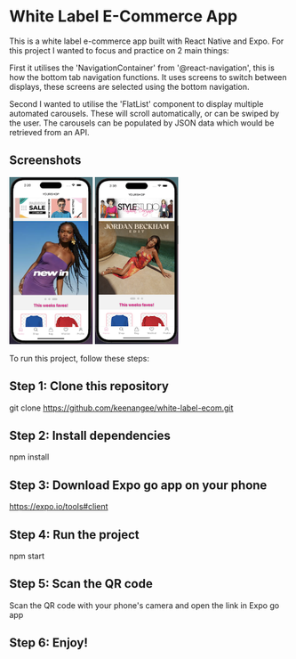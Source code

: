 # White Label E-Commerce App

This is a white label e-commerce app built with React Native and Expo. For this project I wanted to focus and practice on 2 main things:

First it utilises the 'NavigationContainer' from '@react-navigation', this is how the bottom tab navigation functions. It uses screens to switch between displays, these screens are selected using the bottom navigation.

Second I wanted to utilise the 'FlatList' component to display multiple automated carousels. These will scroll automatically, or can be swiped by the user. The carousels can be populated by JSON data which would be retrieved from an API.

## Screenshots

<img src="./assets/screenshots/homeScreen1.png" width="150" height="300" /> 
<img src="./assets/screenshots/homeScreen2.png" width="150" height="300" />

To run this project, follow these steps:

## Step 1: Clone this repository

git clone https://github.com/keenangee/white-label-ecom.git

## Step 2: Install dependencies

npm install

## Step 3: Download Expo go app on your phone

https://expo.io/tools#client

## Step 4: Run the project

npm start

## Step 5: Scan the QR code

Scan the QR code with your phone's camera and open the link in Expo go app

## Step 6: Enjoy!
